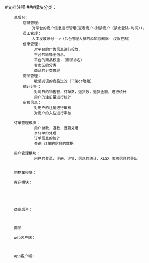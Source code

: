 #文档注释 
###模块分类：
    
        总后台： 
            店铺管理:
                对平台的商户信息进行管理(查看商户-封禁商户（禁止登陆-时间）)，
            员工管理：
                人工发放账号-->（后台管理人员的添加与删除--权限控制）
            信息管理：
                 对平台的广告信息进行投放，
                 平台的轮播图信息，
                 平台的商品权重-（商品排名）
                 省市区的分类
                 商品的分类管理
            商品管理：
                 敏感词语的商品过滤（下架or隐藏）
            统计分析：
                 对每日的销售额，订单数，退货数，退货金额，进行统计
                 用户的注册量进行统计
            审核信息：
                 对用户的注销进行审核
                 对商户的入住进行审核
            
        订单管理模块：
                 用户付款，退款，逻辑处理
                 多订单的处理
                 订单信息的统计
                 查询 订单的信息的数据
                 
        用户管理模块：
                 用户的登录，注册，注销，信息的统计，XLSX 表格信息的导出
                 

        购物车模块：
                 
        库存模块：
                

        

     
        商家后台：
    
        
        
        商品

        web客户端：


        
        app客户端：